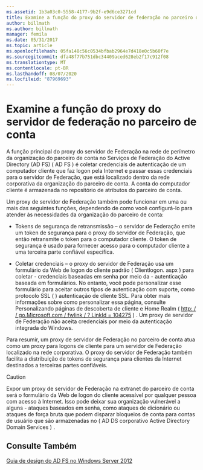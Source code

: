 ```yaml
---
ms.assetid: 1b3a03c0-5558-4177-9b2f-e9d6ce3271cd
title: Examine a função do proxy do servidor de federação no parceiro de conta
author: billmath
ms.author: billmath
manager: femila
ms.date: 05/31/2017
ms.topic: article
ms.openlocfilehash: 05fa148c56c0534bfbab2964e7d418e0c5b60f7e
ms.sourcegitcommit: dfa48f77b751dbc34409aced628eb2f17c912f08
ms.translationtype: MT
ms.contentlocale: pt-BR
ms.lasthandoff: 08/07/2020
ms.locfileid: "87969693"
---
```

# <a name="review-the-role-of-the-federation-server-proxy-in-the-account-partner"></a>Examine a função do proxy do servidor de federação no parceiro de conta

A função principal do proxy do servidor de Federação na rede de perímetro da organização do parceiro de conta no Serviços de Federação do Active Directory (AD FS) \( AD FS \) é coletar credenciais de autenticação de um computador cliente que faz logon pela Internet e passar essas credenciais para o servidor de Federação, que está localizado dentro da rede corporativa da organização do parceiro de conta. A conta do computador cliente é armazenada no repositório de atributos do parceiro de conta.

Um proxy de servidor de Federação também pode funcionar em uma ou mais das seguintes funções, dependendo de como você configurá-lo para atender às necessidades da organização do parceiro de conta:

-   Tokens de segurança de retransmissão – o servidor de Federação emite um token de segurança para o proxy do servidor de Federação, que então retransmite o token para o computador cliente. O token de segurança é usado para fornecer acesso para o computador cliente a uma terceira parte confiável específica.

-   Coletar credenciais – o proxy do servidor de Federação usa um formulário da Web de logon do cliente padrão \( Clientlogon. aspx \) para coletar \- credenciais baseadas em senha por meio da \- autenticação baseada em formulários. No entanto, você pode personalizar esse formulário para aceitar outros tipos de autenticação com suporte, como protocolo SSL \( \) autenticação de cliente SSL. Para obter mais informações sobre como personalizar essa página, consulte Personalizando páginas de descoberta de cliente e Home Realm \( [http: \/ \/ go.Microsoft.com \/ fwlink \/ ? LinkId \= 104275](https://go.microsoft.com/fwlink/?LinkId=104275) \) . Um proxy de servidor de Federação não aceita credenciais por meio da autenticação integrada do Windows.

Para resumir, um proxy de servidor de Federação no parceiro de conta atua como um proxy para logons de cliente para um servidor de Federação localizado na rede corporativa. O proxy do servidor de Federação também facilita a distribuição de tokens de segurança para clientes da Internet destinados a terceiras partes confiáveis.

> [!CAUTION]
> Expor um proxy de servidor de Federação na extranet do parceiro de conta será o formulário da Web de logon do cliente acessível por qualquer pessoa com acesso à Internet. Isso pode deixar sua organização vulnerável a alguns \- ataques baseados em senha, como ataques de dicionário ou ataques de força bruta que podem disparar bloqueios de conta para contas de usuário que são armazenadas no \( AD DS corporativo Active Directory Domain Services \) .


## <a name="see-also"></a>Consulte Também
[Guia de design do AD FS no Windows Server 2012](AD-FS-Design-Guide-in-Windows-Server-2012.md)
